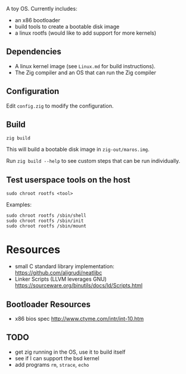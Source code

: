 A toy OS.  Currently includes:

* an x86 bootloader
* build tools to create a bootable disk image
* a linux rootfs (would like to add support for more kernels)


Dependencies
--------------------------------------------------------------------------------
* A linux kernel image (see `Linux.md` for build instructions).
* The Zig compiler and an OS that can run the Zig compiler

Configuration
--------------------------------------------------------------------------------
Edit `config.zig` to modify the configuration.

Build
--------------------------------------------------------------------------------
```
zig build
```

This will build a bootable disk image in `zig-out/maros.img`.

Run `zig build --help` to see custom steps that can be run individually.

Test userspace tools on the host
--------------------------------------------------------------------------------
```
sudo chroot rootfs <tool>
```
Examples:
```
sudo chroot rootfs /sbin/shell
sudo chroot rootfs /sbin/init
sudo chroot rootfs /sbin/mount
```

# Resources

* small C standard library implementation: https://github.com/aligrudi/neatlibc
* Linker Scripts (LLVM leverages GNU) https://sourceware.org/binutils/docs/ld/Scripts.html


Bootloader Resources
--------------------------------------------------------------------------------
* x86 bios spec http://www.ctyme.com/intr/int-10.htm

TODO
--------------------------------------------------------------------------------
* get zig running in the OS, use it to build itself
* see if I can support the bsd kernel
* add programs `rm`, `strace`, `echo`
